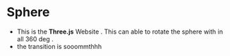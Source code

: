 # Sphere
- This is the **Three.js** Website . This can able to rotate the sphere with in all 360 deg .
- the transition is sooommthhh
  
